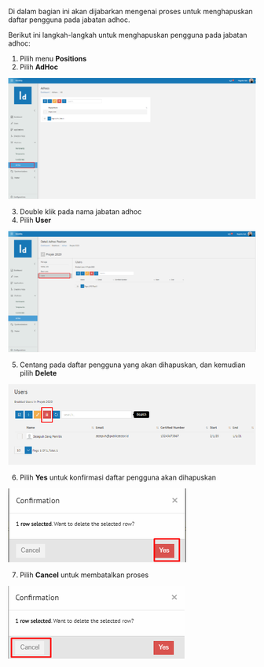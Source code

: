 Di dalam bagian ini akan dijabarkan mengenai proses untuk menghapuskan daftar pengguna pada jabatan adhoc.

Berikut ini langkah-langkah untuk menghapuskan pengguna pada jabatan adhoc:

1. Pilih menu **Positions**
2. Pilih **AdHoc**

![Gambar](_static/Gambar5.4.5.3_1.png/?sanitize=true)

3. Double klik pada nama jabatan adhoc
4. Pilih **User**

![Gambar](_static/Gambar5.4.5.3_2.png/?sanitize=true)

5. Centang pada daftar pengguna yang akan dihapuskan, dan kemudian pilih **Delete**

![Gambar](_static/Gambar5.4.5.3_3.png/?sanitize=true)

6. Pilih **Yes** untuk konfirmasi daftar pengguna akan dihapuskan

![Gambar](_static/Gambar5.4.5.3_4.png/?sanitize=true)

7. Pilih **Cancel** untuk membatalkan proses

![Gambar](_static/Gambar5.4.5.3_5.png/?sanitize=true)